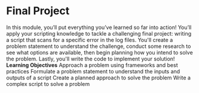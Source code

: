 # Final Project

In this module, you’ll put everything you’ve learned so far into action! You’ll apply your scripting knowledge to tackle a challenging final project: writing a script that scans for a specific error in the log files. You'll create a problem statement to understand the challenge, conduct some research to see what options are available, then begin planning how you intend to solve the problem. Lastly, you'll write the code to implement your solution!
**Learning Objectives**
Approach a problem using frameworks and best practices
Formulate a problem statement to understand the inputs and outputs of a script
Create a planned approach to solve the problem
Write a complex script to solve a problem
